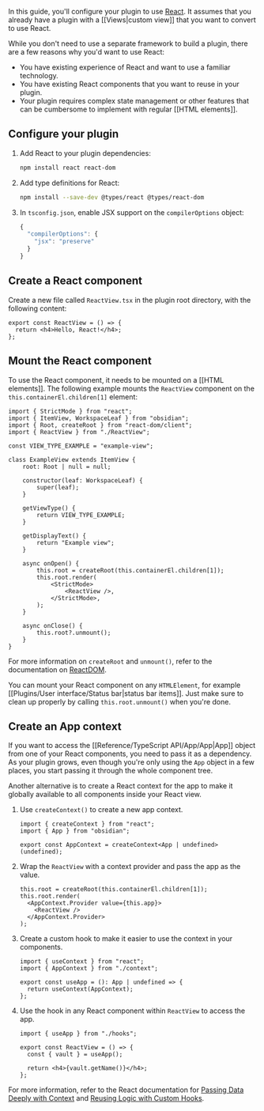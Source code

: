 In this guide, you'll configure your plugin to use [React](https://react.dev/). It assumes that you already have a plugin with a [[Views|custom view]] that you want to convert to use React.

While you don't need to use a separate framework to build a plugin, there are a few reasons why you'd want to use React:

- You have existing experience of React and want to use a familiar technology.
- You have existing React components that you want to reuse in your plugin.
- Your plugin requires complex state management or other features that can be cumbersome to implement with regular [[HTML elements]].

## Configure your plugin

1. Add React to your plugin dependencies:

   ```bash
   npm install react react-dom
   ```

2. Add type definitions for React:

   ```bash
   npm install --save-dev @types/react @types/react-dom
   ```

3. In `tsconfig.json`, enable JSX support on the `compilerOptions` object:

   ```ts
   {
     "compilerOptions": {
       "jsx": "preserve"
     }
   }
   ```

## Create a React component

Create a new file called `ReactView.tsx` in the plugin root directory, with the following content:

```tsx title="ReactView.tsx"
export const ReactView = () => {
  return <h4>Hello, React!</h4>;
};
```

## Mount the React component

To use the React component, it needs to be mounted on a [[HTML elements]]. The following example mounts the `ReactView` component on the `this.containerEl.children[1]` element:

```tsx
import { StrictMode } from "react";
import { ItemView, WorkspaceLeaf } from "obsidian";
import { Root, createRoot } from "react-dom/client";
import { ReactView } from "./ReactView";

const VIEW_TYPE_EXAMPLE = "example-view";

class ExampleView extends ItemView {
	root: Root | null = null;

	constructor(leaf: WorkspaceLeaf) {
		super(leaf);
	}

	getViewType() {
		return VIEW_TYPE_EXAMPLE;
	}

	getDisplayText() {
		return "Example view";
	}

	async onOpen() {
		this.root = createRoot(this.containerEl.children[1]);
		this.root.render(
			<StrictMode>
				<ReactView />,
			</StrictMode>,
		);
	}

	async onClose() {
		this.root?.unmount();
	}
}
```

For more information on `createRoot` and `unmount()`, refer to the documentation on [ReactDOM](https://react.dev/reference/react-dom/client/createRoot#root-render).

You can mount your React component on any `HTMLElement`, for example [[Plugins/User interface/Status bar|status bar items]]. Just make sure to clean up properly by calling `this.root.unmount()` when you're done.

## Create an App context

If you want to access the [[Reference/TypeScript API/App/App|App]] object from one of your React components, you need to pass it as a dependency. As your plugin grows, even though you're only using the `App` object in a few places, you start passing it through the whole component tree.

Another alternative is to create a React context for the app to make it globally available to all components inside your React view.

1. Use `createContext()` to create a new app context.

   ```tsx title="context.ts"
   import { createContext } from "react";
   import { App } from "obsidian";

   export const AppContext = createContext<App | undefined>(undefined);
   ```

2. Wrap the `ReactView` with a context provider and pass the app as the value.

   ```tsx title="view.tsx"
   this.root = createRoot(this.containerEl.children[1]);
   this.root.render(
     <AppContext.Provider value={this.app}>
       <ReactView />
     </AppContext.Provider>
   );
   ```

3. Create a custom hook to make it easier to use the context in your components.

   ```tsx title="hooks.ts"
   import { useContext } from "react";
   import { AppContext } from "./context";

   export const useApp = (): App | undefined => {
     return useContext(AppContext);
   };
   ```

4. Use the hook in any React component within `ReactView` to access the app.

   ```tsx title="ReactView.tsx"
   import { useApp } from "./hooks";

   export const ReactView = () => {
     const { vault } = useApp();

     return <h4>{vault.getName()}</h4>;
   };
   ```

For more information, refer to the React documentation for [Passing Data Deeply with Context](https://react.dev/learn/passing-data-deeply-with-context) and [Reusing Logic with Custom Hooks](https://react.dev/learn/reusing-logic-with-custom-hooks).
